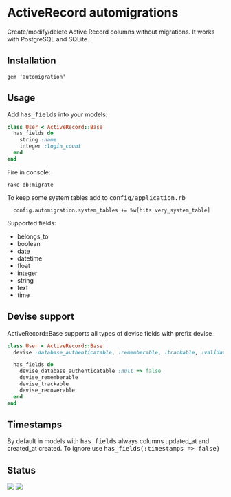 # ActiveRecord automigrations

Create/modify/delete Active Record columns without migrations.
It works with PostgreSQL and SQLite.

## Installation

```
gem 'automigration'
```

## Usage

Add <tt>has_fields</tt> into your models:

``` ruby
class User < ActiveRecord::Base
  has_fields do
    string :name
    integer :login_count
  end
end
```

Fire in console:

```
rake db:migrate
```

To keep some system tables add to <tt>config/application.rb</tt>

```
  config.automigration.system_tables += %w[hits very_system_table]
```

Supported fields:

* belongs_to
* boolean
* date
* datetime
* float
* integer
* string
* text
* time

## Devise support

ActiveRecord::Base supports all types of devise fields with prefix devise\_

``` ruby
class User < ActiveRecord::Base
  devise :database_authenticatable, :rememberable, :trackable, :validatable, :recoverable

  has_fields do
    devise_database_authenticatable :null => false
    devise_rememberable
    devise_trackable
    devise_recoverable
  end
end
```

## Timestamps

By default in models with <tt>has_fields</tt> always columns updated_at and created_at created. To ignore 
use <tt>has_fields(:timestamps => false)</tt>

## Status

[<img src="https://secure.travis-ci.org/boshie/automigration.png"/>](http://travis-ci.org/boshie/automigration)
[<img src="https://gemnasium.com/boshie/automigration.png"/>](http://gemnasium.com/boshie/automigration)
